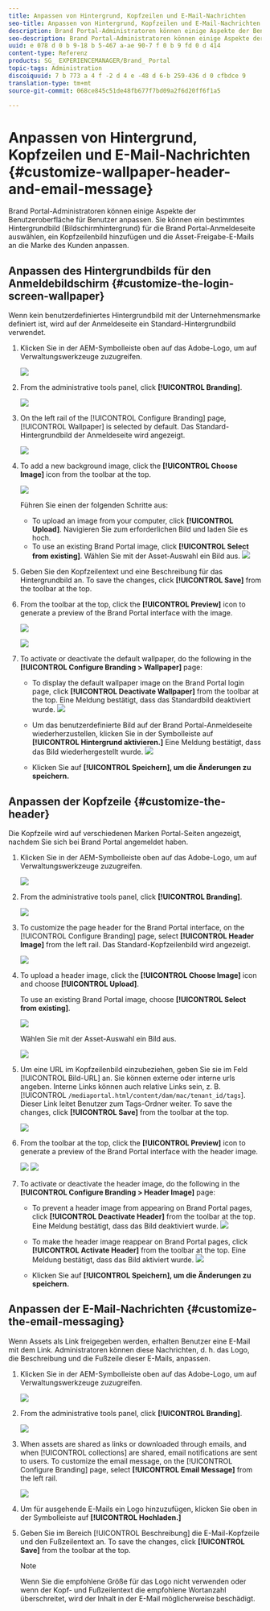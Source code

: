 ```yaml
---
title: Anpassen von Hintergrund, Kopfzeilen und E-Mail-Nachrichten
seo-title: Anpassen von Hintergrund, Kopfzeilen und E-Mail-Nachrichten
description: Brand Portal-Administratoren können einige Aspekte der Benutzeroberfläche für Benutzer anpassen. Sie können ein bestimmtes Hintergrundbild (Bildschirmhintergrund) für die Brand Portal-Anmeldeseite auswählen, ein Kopfzeilenbild hinzufügen und die Asset-Freigabe-E-Mails an die Marke des Kunden anpassen.
seo-description: Brand Portal-Administratoren können einige Aspekte der Benutzeroberfläche für Benutzer anpassen. Sie können ein bestimmtes Hintergrundbild (Bildschirmhintergrund) für die Brand Portal-Anmeldeseite auswählen, ein Kopfzeilenbild hinzufügen und die Asset-Freigabe-E-Mails an die Marke des Kunden anpassen.
uuid: e 078 d 0 b 9-18 b 5-467 a-ae 90-7 f 0 b 9 fd 0 d 414
content-type: Referenz
products: SG_ EXPERIENCEMANAGER/Brand_ Portal
topic-tags: Administration
discoiquuid: 7 b 773 a 4 f -2 d 4 e -48 d 6-b 259-436 d 0 cfbdce 9
translation-type: tm+mt
source-git-commit: 068ce845c51de48fb677f7bd09a2f6d20ff6f1a5

---
```



# Anpassen von Hintergrund, Kopfzeilen und E-Mail-Nachrichten {#customize-wallpaper-header-and-email-message}

Brand Portal-Administratoren können einige Aspekte der Benutzeroberfläche für Benutzer anpassen. Sie können ein bestimmtes Hintergrundbild (Bildschirmhintergrund) für die Brand Portal-Anmeldeseite auswählen, ein Kopfzeilenbild hinzufügen und die Asset-Freigabe-E-Mails an die Marke des Kunden anpassen.

## Anpassen des Hintergrundbilds für den Anmeldebildschirm {#customize-the-login-screen-wallpaper}

Wenn kein benutzerdefiniertes Hintergrundbild mit der Unternehmensmarke definiert ist, wird auf der Anmeldeseite ein Standard-Hintergrundbild verwendet.

1. Klicken Sie in der AEM-Symbolleiste oben auf das Adobe-Logo, um auf Verwaltungswerkzeuge zuzugreifen.

   ![](assets/aemlogo.png)

2. From the administrative tools panel, click **[!UICONTROL Branding]**.


   ![](assets/admin-tools-panel-10.png)

3. On the left rail of the [!UICONTROL Configure Branding] page, [!UICONTROL Wallpaper] is selected by default. Das Standard-Hintergrundbild der Anmeldeseite wird angezeigt.

   ![](assets/default_wallpaper.png)

4. To add a new background image, click the **[!UICONTROL Choose Image]** icon from the toolbar at the top.

   ![](assets/choose_wallpaperimage.png)

   Führen Sie einen der folgenden Schritte aus:

   * To upload an image from your computer, click **[!UICONTROL Upload]**. Navigieren Sie zum erforderlichen Bild und laden Sie es hoch.
   * To use an existing Brand Portal image, click **[!UICONTROL Select from existing]**. Wählen Sie mit der Asset-Auswahl ein Bild aus.
   ![](assets/asset-picker.png)

5. Geben Sie den Kopfzeilentext und eine Beschreibung für das Hintergrundbild an. To save the changes, click **[!UICONTROL Save]** from the toolbar at the top.

6. From the toolbar at the top, click the **[!UICONTROL Preview]** icon to generate a preview of the Brand Portal interface with the image.

   ![](assets/chlimage_1.png)

   ![](assets/custom-wallpaper-preview.png)

7. To activate or deactivate the default wallpaper, do the following in the **[!UICONTROL Configure Branding &gt; Wallpaper]** page:

   * To display the default wallpaper image on the Brand Portal login page, click **[!UICONTROL Deactivate Wallpaper]** from the toolbar at the top. Eine Meldung bestätigt, dass das Standardbild deaktiviert wurde.
   ![](assets/chlimage_1-1.png)

   * Um das benutzerdefinierte Bild auf der Brand Portal-Anmeldeseite wiederherzustellen, klicken Sie in der Symbolleiste auf **[!UICONTROL Hintergrund aktivieren.]** Eine Meldung bestätigt, dass das Bild wiederhergestellt wurde.
   ![](assets/chlimage_1-2.png)

   * Klicken Sie auf **[!UICONTROL Speichern], um die Änderungen zu speichern.**



## Anpassen der Kopfzeile {#customize-the-header}

Die Kopfzeile wird auf verschiedenen Marken Portal-Seiten angezeigt, nachdem Sie sich bei Brand Portal angemeldet haben.

1. Klicken Sie in der AEM-Symbolleiste oben auf das Adobe-Logo, um auf Verwaltungswerkzeuge zuzugreifen.

   ![](assets/aemlogo.png)

2. From the administrative tools panel, click **[!UICONTROL Branding]**.

   ![](assets/admin-tools-panel-11.png)

3. To customize the page header for the Brand Portal interface, on the [!UICONTROL Configure Branding] page, select **[!UICONTROL Header Image]** from the left rail. Das Standard-Kopfzeilenbild wird angezeigt.

   ![](assets/default-header.png)

4. To upload a header image, click the **[!UICONTROL Choose Image]** icon and choose **[!UICONTROL Upload]**.

   To use an existing  Brand Portal image, choose **[!UICONTROL Select from existing]**.

   ![](assets/choose_wallpaperimage-1.png)

   Wählen Sie mit der Asset-Auswahl ein Bild aus.

   ![](assets/asset-picker-header.png)

5. Um eine URL im Kopfzeilenbild einzubeziehen, geben Sie sie im Feld [!UICONTROL Bild-URL] an. Sie können externe oder interne urls angeben. Interne Links können auch relative Links sein, z. B.
   [!UICONTROL `/mediaportal.html/content/dam/mac/tenant_id/tags`].
Dieser Link leitet Benutzer zum Tags-Ordner weiter.
To save the changes, click **[!UICONTROL Save]** from the toolbar at the top.

   ![](assets/configure_brandingheaderimageurl.png)

6. From the toolbar at the top, click the **[!UICONTROL Preview]** icon to generate a preview of the  Brand Portal interface with the header image.

   ![](assets/chlimage_1-3.png)
   ![](assets/custom_header_preview.png)

7. To activate or deactivate the header image, do the following in the **[!UICONTROL Configure Branding &gt; Header Image]** page:

   * To prevent a header image from appearing on  Brand Portal pages, click **[!UICONTROL Deactivate Header]** from the toolbar at the top. Eine Meldung bestätigt, dass das Bild deaktiviert wurde.
   ![](assets/chlimage_1-4.png)

   * To make the header image reappear on  Brand Portal pages, click **[!UICONTROL Activate Header]** from the toolbar at the top. Eine Meldung bestätigt, dass das Bild aktiviert wurde.
   ![](assets/chlimage_1-5.png)

   * Klicken Sie auf **[!UICONTROL Speichern], um die Änderungen zu speichern.**



## Anpassen der E-Mail-Nachrichten {#customize-the-email-messaging}

Wenn Assets als Link freigegeben werden, erhalten Benutzer eine E-Mail mit dem Link. Administratoren können diese Nachrichten, d. h. das Logo, die Beschreibung und die Fußzeile dieser E-Mails, anpassen.

1. Klicken Sie in der AEM-Symbolleiste oben auf das Adobe-Logo, um auf Verwaltungswerkzeuge zuzugreifen.

   ![](assets/aemlogo.png)

2. From the administrative tools panel, click **[!UICONTROL Branding]**.

   ![](assets/admin-tools-panel-12.png)

3. When assets are shared as links or downloaded through emails, and when  [!UICONTROL collections] are shared, email notifications are sent to users. To customize the email message, on the [!UICONTROL Configure Branding] page, select **[!UICONTROL Email Message]** from the left rail.

   ![](assets/configure-branding-page-email.png)

4. Um für ausgehende E-Mails ein Logo hinzuzufügen, klicken Sie oben in der Symbolleiste auf **[!UICONTROL Hochladen.]**

5. Geben Sie im Bereich [!UICONTROL Beschreibung] die E-Mail-Kopfzeile und den Fußzeilentext an. To save the changes, click **[!UICONTROL Save]** from the toolbar at the top.

   >[!NOTE]
   >
   >Wenn Sie die empfohlene Größe für das Logo nicht verwenden oder wenn der Kopf- und Fußzeilentext die empfohlene Wortanzahl überschreitet, wird der Inhalt in der E-Mail möglicherweise beschädigt.
